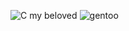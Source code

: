 ![C my beloved](https://github.com/BoLIIIoi/BoLIIIoi/blob/main/computer-science-c-code.gif?raw=true)
![gentoo](https://github.com/BoLIIIoi/BoLIIIoi/blob/main/photo_2025-03-08_19-14-53.gif?raw=true)

